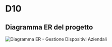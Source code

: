 # D10 
## Diagramma ER del progetto
![Diagramma ER - Gestione Dispositivi Aziendali](https://github.com/Nestor162/U5-D10-Weekly-Homework-Gestione-dispositivi-aziendali/assets/113930607/3d06e563-336b-4bb6-928b-335ef75df750)
